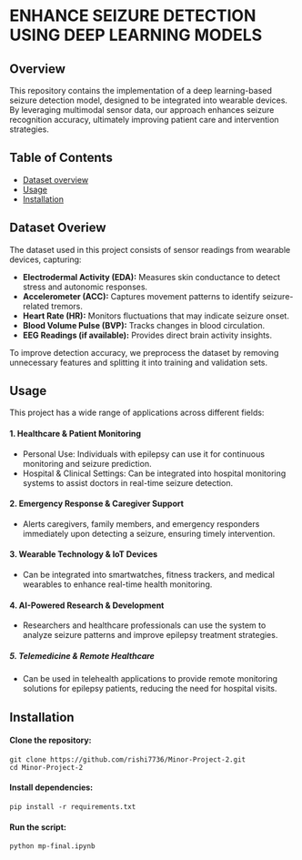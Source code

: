 # ENHANCE SEIZURE DETECTION USING DEEP LEARNING MODELS
## Overview
This repository contains the implementation of a deep learning-based seizure detection model, designed to be integrated into wearable devices. By leveraging multimodal sensor data, our approach enhances seizure recognition accuracy, ultimately improving patient care and intervention strategies.
## Table of Contents 
- [Dataset overview](#Dataset)
- [Usage](#Usage)
- [Installation](#Installation)
  
## Dataset Overiew
The dataset used in this project consists of sensor readings from wearable devices, capturing:
  - **Electrodermal Activity (EDA):** Measures skin conductance to detect stress and autonomic responses.
  - **Accelerometer (ACC):** Captures movement patterns to identify seizure-related tremors.
  - **Heart Rate (HR):** Monitors fluctuations that may indicate seizure onset.
  - **Blood Volume Pulse (BVP):** Tracks changes in blood circulation.
  - **EEG Readings (if available):** Provides direct brain activity insights.
  
To improve detection accuracy, we preprocess the dataset by removing unnecessary features and splitting it into training and validation sets.

## Usage
This project has a wide range of applications across different fields:

  #### 1. Healthcare & Patient Monitoring
  - Personal Use: Individuals with epilepsy can use it for continuous monitoring and seizure prediction.
  - Hospital & Clinical Settings: Can be integrated into hospital monitoring systems to assist doctors in real-time seizure detection.
  #### 2. Emergency Response & Caregiver Support
  - Alerts caregivers, family members, and emergency responders immediately upon detecting a seizure, ensuring timely intervention.
  #### 3. Wearable Technology & IoT Devices
  - Can be integrated into smartwatches, fitness trackers, and medical wearables to enhance real-time health monitoring.
  #### 4. AI-Powered Research & Development
  - Researchers and healthcare professionals can use the system to analyze seizure patterns and improve epilepsy treatment strategies.
  ##### 5. Telemedicine & Remote Healthcare
  - Can be used in telehealth applications to provide remote monitoring solutions for epilepsy patients, reducing the need for hospital visits.

## Installation

#### Clone the repository:
    git clone https://github.com/rishi7736/Minor-Project-2.git
    cd Minor-Project-2

#### Install dependencies:
    pip install -r requirements.txt

#### Run the script:
    python mp-final.ipynb
